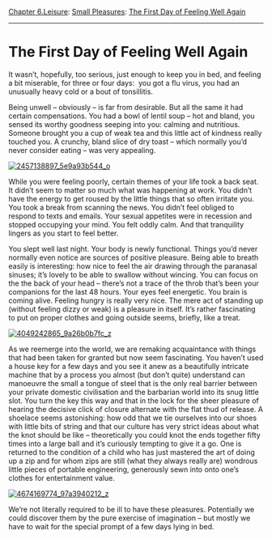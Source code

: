 [Chapter 6.Leisure](https://www.theschooloflife.com/thebookoflife/category/leisure/): [Small Pleasures](https://www.theschooloflife.com/thebookoflife/category/leisure/small-pleasures/): [The First Day of Feeling Well Again](https://www.theschooloflife.com/thebookoflife/the-first-day-of-feeling-well-again/)

* * *

# The First Day of Feeling Well Again

It wasn’t, hopefully, too serious, just enough to keep you in bed, and feeling a bit miserable, for three or four days: &nbsp;you got a flu virus, you had an unusually heavy cold or a bout of tonsillitis.

Being unwell – obviously – is far from desirable. But all the same it had certain compensations. You had a bowl of lentil soup – hot and bland, you sensed its worthy goodness seeping into you: calming and nutritious. Someone brought you a cup of weak tea and this little act of kindness really touched you. A crunchy, bland slice of dry toast – which normally you’d never consider eating – was very appealing.

[![2457138897_5e9a93b544_o](https://www.theschooloflife.com/thebookoflife/wp-content/uploads/2014/09/2457138897_5e9a93b544_o.jpg)](http://www.thebookoflife.org/wp-content/uploads/2014/09/2457138897_5e9a93b544_o.jpg)

While you were feeling poorly, certain themes of your life took a back seat. It didn’t seem to matter so much what was happening at work. You didn’t have the energy to get roused by the little things that so often irritate you. You took a break from scanning the news. You didn’t feel obliged to respond to texts and emails. Your sexual appetites were in recession and stopped occupying your mind. You felt oddly calm. And that tranquility lingers as you start to feel better. &nbsp;

You slept well last night. Your body is newly functional. Things you’d never normally even notice are sources of positive pleasure. Being able to breath easily is interesting: how nice to feel the air drawing through the paranasal sinuses; it’s lovely to be able to swallow without wincing. You can focus on the the back of your head – there’s not a trace of the throb that’s been your companions for the last 48 hours. Your eyes feel energetic. You brain is coming alive. Feeling hungry is really very nice. The mere act of standing up (without feeling dizzy or weak) is a pleasure in itself. It’s rather fascinating to put on proper clothes and going outside seems, briefly, like a treat.

[![4049242865_9a26b0b7fc_z](https://www.theschooloflife.com/thebookoflife/wp-content/uploads/2014/09/4049242865_9a26b0b7fc_z.jpg)](http://www.thebookoflife.org/wp-content/uploads/2014/09/4049242865_9a26b0b7fc_z.jpg)

As we reemerge into the world, we are remaking acquaintance with things that had been taken for granted but now seem fascinating. You haven’t used a house key for a few days and you see it anew as a beautifully intricate machine that by a process you almost (but don’t quite) understand can manoeuvre the small a tongue of steel that is the only real barrier between your private domestic civilisation and the barbarian world into its snug little slot. You turn the key this way and that in the lock for the sheer pleasure of hearing the decisive click of closure alternate with the flat thud of release. A shoelace seems astonishing: how odd that we tie ourselves into our shoes with little bits of string and that our culture has very strict ideas about what the knot should be like – theoretically you could knot the ends together fifty times into a large ball and it’s curiously tempting to give it a go. One is returned to the condition of a child who has just mastered the art of doing up a zip and for whom zips are still (what they always really are) wondrous little pieces of portable engineering, generously sewn into onto one’s clothes for entertainment value.

[![4674169774_97a3940212_z](https://www.theschooloflife.com/thebookoflife/wp-content/uploads/2014/09/4674169774_97a3940212_z.jpg)](http://www.thebookoflife.org/wp-content/uploads/2014/09/4674169774_97a3940212_z.jpg)

We’re not literally required to be ill to have these pleasures. Potentially we could discover them by the pure exercise of imagination – but mostly we have to wait for the special prompt of a few days lying in bed.
